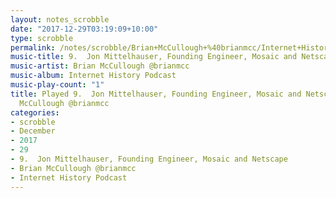 ```yaml
---
layout: notes_scrobble
date: "2017-12-29T03:19:09+10:00"
type: scrobble
permalink: /notes/scrobble/Brian+McCullough+%40brianmcc/Internet+History+Podcast/e360ee00c2c3a8cb51b3b2ea0203da61c8fe9222.html
music-title: 9.  Jon Mittelhauser, Founding Engineer, Mosaic and Netscape
music-artist: Brian McCullough @brianmcc
music-album: Internet History Podcast
music-play-count: "1"
title: Played 9.  Jon Mittelhauser, Founding Engineer, Mosaic and Netscape by Brian
  McCullough @brianmcc
categories:
- scrobble
- December
- 2017
- 29
- 9.  Jon Mittelhauser, Founding Engineer, Mosaic and Netscape
- Brian McCullough @brianmcc
- Internet History Podcast
---
```

